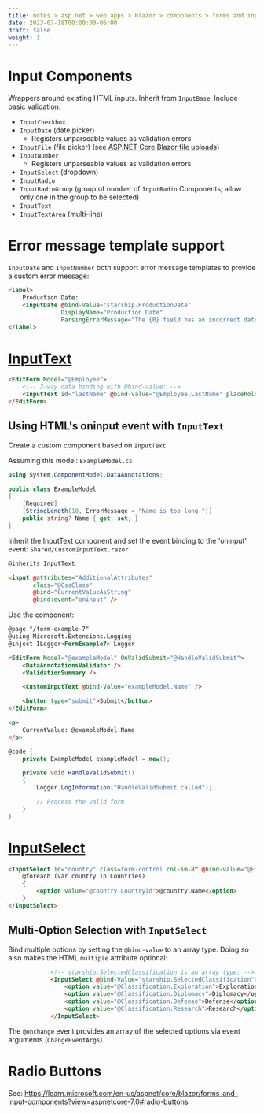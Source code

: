 ```yaml
---
title: notes > asp.net > web apps > blazor > components > forms and input components > input components
date: 2023-07-18T00:00:00-06:00
draft: false
weight: 1
---
```


# Input Components
Wrappers around existing HTML inputs.  Inherit from `InputBase`.  Include basic validation:
- `InputCheckbox`
- `InputDate` (date picker)
  - Registers unparseable values as validation errors
- `InputFile` (file picker) (see [ASP.NET Core Blazor file uploads](https://learn.microsoft.com/en-us/aspnet/core/blazor/file-uploads?view=aspnetcore-7.0))
- `InputNumber`
  - Registers unparseable values as validation errors
- `InputSelect` (dropdown)
- `InputRadio`
- `InputRadioGroup` (group of number of `InputRadio` Components; allow only one in the group to be selected)
- `InputText`
- `InputTextArea` (multi-line)

# Error message template support
`InputDate` and `InputNumber` both support error message templates to provide a custom error message:
```html
<label>
    Production Date:
    <InputDate @bind-Value="starship.ProductionDate" 
               DisplayName="Production Date" 
               ParsingErrorMessage="The {0} field has an incorrect date value." />
</label>
```

# [InputText](https://learn.microsoft.com/en-us/aspnet/core/blazor/forms-and-input-components?view=aspnetcore-7.0#inputtext-based-on-the-input-event)
```html
<EditForm Model="@Employee">
    <!-- 2-way data binding with @bind-value: -->
    <InputText id="lastName" @bind-value="@Employee.LastName" placeholder="Enter last name"></InputText>
</EditForm>
```

## Using HTML's oninput event with `InputText`
Create a custom component based on `InputText`.  

Assuming this model:
`ExampleModel.cs`
```cs
using System.ComponentModel.DataAnnotations;

public class ExampleModel
{
    [Required]
    [StringLength(10, ErrorMessage = "Name is too long.")]
    public string? Name { get; set; }
}
```

Inherit the InputText component and set the event binding to the 'oninput' event:
`Shared/CustomInputText.razor`
```html {hl_lines=[1,6]}
@inherits InputText

<input @attributes="AdditionalAttributes" 
       class="@CssClass" 
       @bind="CurrentValueAsString" 
       @bind:event="oninput" />
```

Use the component:
```html {hl_lines=9}
@page "/form-example-7"
@using Microsoft.Extensions.Logging
@inject ILogger<FormExample7> Logger

<EditForm Model="@exampleModel" OnValidSubmit="@HandleValidSubmit">
    <DataAnnotationsValidator />
    <ValidationSummary />

    <CustomInputText @bind-Value="exampleModel.Name" />

    <button type="submit">Submit</button>
</EditForm>

<p>
    CurrentValue: @exampleModel.Name
</p>
```
```cs
@code {
    private ExampleModel exampleModel = new();

    private void HandleValidSubmit()
    {
        Logger.LogInformation("HandleValidSubmit called");

        // Process the valid form
    }
}
```

# [InputSelect](https://learn.microsoft.com/en-us/aspnet/core/blazor/forms-and-input-components?view=aspnetcore-7.0#multiple-option-selection-with-the-inputselect-component)
```html
<InputSelect id="country" class=form-control col-sm-8" @bind-value="@Employee.CountryId">
    @foreach (var country in Countries)
    {
        <option value="@country.CountryId">@country.Name</option>
    }
</InputSelect>
```

## Multi-Option Selection with `InputSelect`
Bind multiple options by setting the `@bind-value` to an array type. Doing so also makes the HTML `multiple` attribute optional:
```html
            <!-- starship.SelectedClassification is an array type: -->
            <InputSelect @bind-Value="starship.SelectedClassification">
                <option value="@Classification.Exploration">Exploration</option>
                <option value="@Classification.Diplomacy">Diplomacy</option>
                <option value="@Classification.Defense">Defense</option>
                <option value="@Classification.Research">Research</option>
            </InputSelect>
```

The `@onchange` event provides an array of the selected options via event arguments (`ChangeEventArgs`).

# Radio Buttons
See: https://learn.microsoft.com/en-us/aspnet/core/blazor/forms-and-input-components?view=aspnetcore-7.0#radio-buttons

